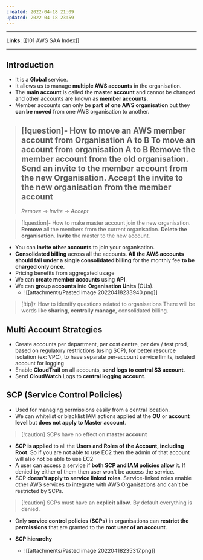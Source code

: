 ```yaml
---
created: 2022-04-18 21:09
updated: 2022-04-18 23:59
---
```

---
**Links**: [[101 AWS SAA Index]]

---
## Introduction
- It is a **Global** service.
- It allows us to manage **multiple AWS accounts** in the organisation.
- The **main account** is called the **master account** and cannot be changed and other accounts are known as **member accounts**.
- Member accounts can only be **part of one AWS organisation** but they **can be moved** from one AWS organisation to another.

> [!question]- How to move an AWS member account from Organisation A to B
> To move an account from organisation A to B **Remove** the member account from the old organisation. Send an **invite** to the member account from the new Organisation. **Accept** the invite to the new organisation from the member account
> ---
> *Remove* -> *Invite* -> *Accept*

> [!question]- How to make master account join the new organisation.
> **Remove** all the members from the current organisation. **Delete the organisation**. **Invite** the master to the new account.

-  You can **invite other accounts** to join your organisation.
-  **Consolidated billing** across all the accounts. **All the AWS accounts should fall under a single consolidated billing** for the monthly fee **to be charged only once**.
-   Pricing benefits from aggregated usage
- We can **create member accounts** using **API**.
- We can **group accounts** into **Organisation Units** (OUs).
	- ![[attachments/Pasted image 20220418233940.png]]

>[!tip]+ How to identify questions related to organisations
> There will be words like **sharing**, **centrally manage**, consolidated billing.

## Multi Account Strategies
- Create accounts per department, per cost centre, per dev / test prod, based on regulatory restrictions (using SCP), for better resource isolation (ex: VPC), to have separate per-account service limits, isolated account for logging
- Enable **CloudTrail** on all accounts, **send logs to central S3 account**.
- Send **CloudWatch** Logs to **central logging account**.

## SCP (Service Control Policies)
- Used for managing permissions easily from a central location.
- We can whitelist or blacklist IAM actions applied at the **OU** or **account level** but **does not apply to Master account**.

> [!caution] SCPs have no effect on **master account**

- **SCP is applied** to all the **Users and Roles of the Account, including Root**. So if you are not able to use EC2 then the admin of that account will also not be able to use EC2
- A user can access a service if **both SCP and IAM policies allow it**. If denied by either of them then user won't be access the service.
- SCP **doesn't apply to service linked roles**. Service-linked roles enable other AWS services to integrate with AWS Organisations and can't be restricted by SCPs.

> [!caution] SCPs must have an **explicit allow**. By default everything is denied.

- Only **service control policies (SCPs)** in organisations can **restrict the permissions** that are granted to the **root user of an account**.

- **SCP hierarchy**
	- ![[attachments/Pasted image 20220418235317.png]]

